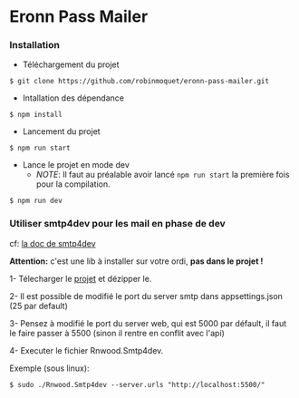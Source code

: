 # Eronn Pass Mailer

### Installation

* Téléchargement du projet
```
$ git clone https://github.com/robinmoquet/eronn-pass-mailer.git
```

* Intallation des dépendance
```
$ npm install
```

* Lancement du projet 
```
$ npm run start
```

* Lance le projet en mode dev
    * _NOTE_: Il faut au préalable avoir lancé `npm run start` la première fois pour la compilation.
```
$ npm run dev
```


### Utiliser smtp4dev pour les mail en phase de dev

cf: [la doc de smtp4dev](https://github.com/rnwood/smtp4dev)

**Attention:** c'est une lib à installer sur votre ordi, **pas dans le projet !**

1- Télecharger le [projet](https://github.com/rnwood/smtp4dev/releases) et dézipper le.

2- Il est possible de modifié le port du server smtp dans appsettings.json (25 par default)

3- Pensez à modifié le port du server web, qui est 5000 par défault, il faut le faire passer à 5500 (sinon il rentre en conflit avec l'api)

4- Executer le fichier Rnwood.Smtp4dev.

Exemple (sous linux): 
```
$ sudo ./Rnwood.Smtp4dev --server.urls "http://localhost:5500/"
```

